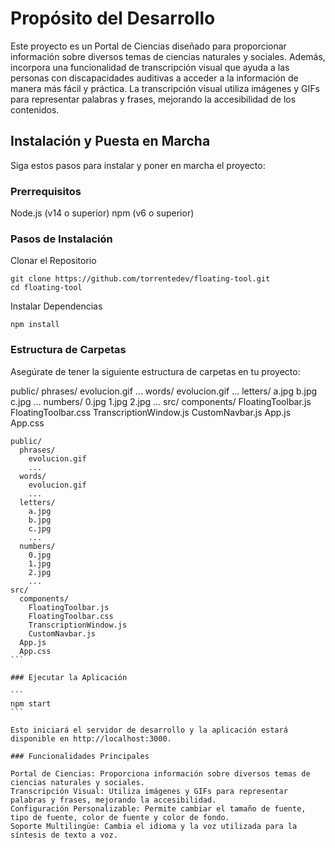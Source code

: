 # Propósito del Desarrollo

Este proyecto es un Portal de Ciencias diseñado para proporcionar información sobre diversos temas de ciencias naturales y sociales. Además, incorpora una funcionalidad de transcripción visual que ayuda a las personas con discapacidades auditivas a acceder a la información de manera más fácil y práctica. La transcripción visual utiliza imágenes y GIFs para representar palabras y frases, mejorando la accesibilidad de los contenidos.
 
## Instalación y Puesta en Marcha
 
Siga estos pasos para instalar y poner en marcha el proyecto:

### Prerrequisitos
Node.js (v14 o superior)
npm (v6 o superior)

### Pasos de Instalación
Clonar el Repositorio

```
git clone https://github.com/torrentedev/floating-tool.git
cd floating-tool
```

Instalar Dependencias

```
npm install
```

### Estructura de Carpetas

Asegúrate de tener la siguiente estructura de carpetas en tu proyecto:

public/ phrases/ evolucion.gif ... words/ evolucion.gif ... letters/ a.jpg b.jpg c.jpg ... numbers/ 0.jpg 1.jpg 2.jpg ... src/ components/ FloatingToolbar.js FloatingToolbar.css TranscriptionWindow.js CustomNavbar.js App.js App.css

````
public/
  phrases/
    evolucion.gif
    ...
  words/
    evolucion.gif
    ...
  letters/
    a.jpg
    b.jpg
    c.jpg
    ...
  numbers/
    0.jpg
    1.jpg
    2.jpg
    ...
src/
  components/
    FloatingToolbar.js
    FloatingToolbar.css
    TranscriptionWindow.js
    CustomNavbar.js
  App.js
  App.css
```

### Ejecutar la Aplicación

```
npm start
```

Esto iniciará el servidor de desarrollo y la aplicación estará disponible en http://localhost:3000.

### Funcionalidades Principales

Portal de Ciencias: Proporciona información sobre diversos temas de ciencias naturales y sociales.
Transcripción Visual: Utiliza imágenes y GIFs para representar palabras y frases, mejorando la accesibilidad.
Configuración Personalizable: Permite cambiar el tamaño de fuente, tipo de fuente, color de fuente y color de fondo.
Soporte Multilingüe: Cambia el idioma y la voz utilizada para la síntesis de texto a voz.

